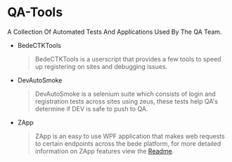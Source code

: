 # QA-Tools

A Collection Of Automated Tests And Applications Used By The QA Team.

- BedeCTKTools

    > BedeCTKTools is a userscript that provides a few tools to speed up registering on sites and debugging issues.

- DevAutoSmoke

    > DevAutoSmoke is a selenium suite which consists of login and registration tests across sites using zeus, these tests help QA's determine if DEV is safe to push to QA.
    
- ZApp
    
    > ZApp is an easy to use WPF application that makes web requests to certain endpoints across the bede platform, for more detailed information on ZApp features view the [Readme].

   [Readme]: <https://github.com/BedeGaming/QA-Tools/blob/Latest/ZApp/README.md>
